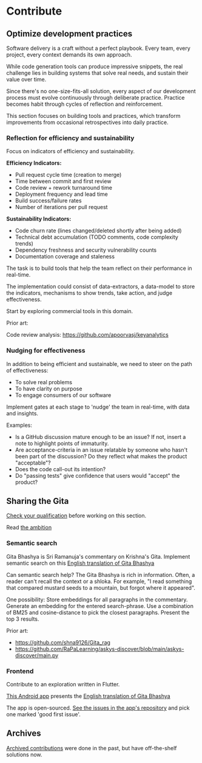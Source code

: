 # Contribute

## Optimize development practices

Software delivery is a craft without a perfect playbook. Every team, every project, every context demands its own approach.

While code generation tools can produce impressive snippets, the real challenge lies in building systems that solve real needs, and sustain their value over time.

Since there's no one-size-fits-all solution, every aspect of our development process must evolve continuously through deliberate practice. Practice becomes habit through cycles of reflection and reinforcement.

This section focuses on building tools and practices, which transform improvements from occasional retrospectives into daily practice.

### Reflection for efficiency and sustainability

Focus on indicators of efficiency and sustainability.

**Efficiency Indicators:**

- Pull request cycle time (creation to merge)
- Time between commit and first review
- Code review + rework turnaround time
- Deployment frequency and lead time
- Build success/failure rates
- Number of iterations per pull request

**Sustainability Indicators:**

- Code churn rate (lines changed/deleted shortly after being added)
- Technical debt accumulation (TODO comments, code complexity trends)
- Dependency freshness and security vulnerability counts
- Documentation coverage and staleness

The task is to build tools that help the team reflect on their performance in real-time.

The implementation could consist of data-extractors, a data-model to store the indicators, mechanisms to show trends, take action, and judge effectiveness.

Start by exploring commercial tools in this domain.

Prior art:

Code review analysis: <https://github.com/apoorvasj/keyanalytics>

### Nudging for effectiveness

In addition to being efficient and sustainable, we need to steer on the path of effectiveness:

- To solve real problems
- To have clarity on purpose
- To engage consumers of our software

Implement gates at each stage to 'nudge' the team in real-time, with data and insights.

Examples:

- Is a GitHub discussion mature enough to be an issue? If not, insert a note to highlight points of immaturity.
- Are acceptance-criteria in an issue relatable by someone who hasn't been part of the discussion? Do they reflect what makes the product "acceptable"?
- Does the code call-out its intention?
- Do "passing tests" give confidence that users would "accept" the product?

## Sharing the Gita

[Check your qualification](krishna-gita-qualifications.md) before working on this section.

Read [the ambition](krishna-gita-ambition.md)

### Semantic search

Gita Bhashya is Sri Ramanuja's commentary on Krishna's Gita.
Implement semantic search on this [English translation of Gita Bhashya](https://github.com/RaPaLearning/gita-begin)

Can semantic search help? The Gita Bhashya is rich in information. Often, a reader can't recall the context or a shloka. For example, "I read something that compared mustard seeds to a mountain, but forgot where it appeared".

One possibility: Store embeddings for all paragraphs in the commentary. Generate an embedding for the entered search-phrase. Use a combination of BM25 and cosine-distance to pick the closest paragraphs. Present the top 3 results.

Prior art:

- <https://github.com/shna9126/Gita_rag>
- <https://github.com/RaPaLearning/askys-discover/blob/main/askys-discover/main.py>

### Frontend

Contribute to an exploration written in Flutter.

[This Android app](https://play.google.com/store/apps/details?id=com.gita.sudeep.gitahtml&authuser=0) presents the [English translation of Gita Bhashya](https://github.com/RaPaLearning/gita-begin)

The app is open-sourced. [See the issues in the app's repository](https://github.com/sudeeprp/GitaPower/issues) and pick one marked 'good first issue'.

## Archives

[Archived contributions](archived-contributions.md) were done in the past, but have off-the-shelf solutions now.
